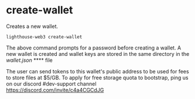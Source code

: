 # create-wallet

Creates a new wallet.

```
lighthouse-web3 create-wallet
```

The above command prompts for a password before creating a wallet. A new wallet is created and wallet keys are stored in the same directory in the _wallet.json_ **** file

The user can send tokens to this wallet's public address to be used for fees to store files at $5/GB. To apply for free storage quota to bootstrap, ping us on our discord #dev-support channel https://discord.com/invite/c4a4CGCdJG



